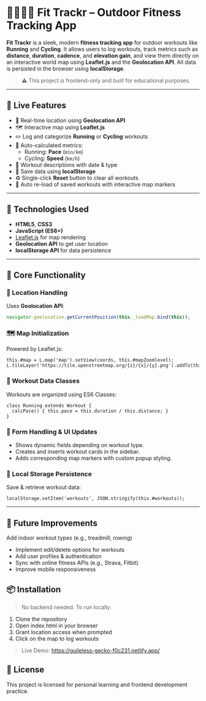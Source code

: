 # 🏃‍♂️🚴‍♀️ Fit Trackr – Outdoor Fitness Tracking App

**Fit Trackr** is a sleek, modern **fitness tracking app** for outdoor workouts like **Running** and **Cycling**. It allows users to log workouts, track metrics such as **distance**, **duration**, **cadence**, and **elevation gain**, and view them directly on an interactive world map using **Leaflet.js** and the **Geolocation API**. All data is persisted in the browser using **localStorage**.

> ⚠️ This project is frontend-only and built for educational purposes.

---

## 🚀 Live Features

- 📍 Real-time location using **Geolocation API**
- 🗺️ Interactive map using **Leaflet.js**
- ✏️ Log and categorize **Running** or **Cycling** workouts
- 🧮 Auto-calculated metrics:
  - Running: **Pace** (`min/km`)
  - Cycling: **Speed** (`km/h`)
- 📝 Workout descriptions with date & type
- 💾 Save data using **localStorage**
- ♻️ Single-click **Reset** button to clear all workouts
- 🔄 Auto re-load of saved workouts with interactive map markers

---

## 🧰 Technologies Used

- **HTML5**, **CSS3**
- **JavaScript (ES6+)**
- [Leaflet.js](https://leafletjs.com/) for map rendering
- **Geolocation API** to get user location
- **localStorage API** for data persistence

---

## 🧠 Core Functionality

### 📍 Location Handling

Uses **Geolocation API**:
```javascript
navigator.geolocation.getCurrentPosition(this._loadMap.bind(this));
```

### 🗺️ Map Initialization
Powered by Leaflet.js:
```
this.#map = L.map('map').setView(coords, this.#mapZoomlevel);
L.tileLayer('https://tile.openstreetmap.org/{z}/{x}/{y}.png').addTo(this.#map);
```

### 🏃 Workout Data Classes
Workouts are organized using ES6 Classes:

```
class Running extends Workout {
  calcPace() { this.pace = this.duration / this.distance; }
}
```

### 📝 Form Handling & UI Updates
- Shows dynamic fields depending on workout type.
- Creates and inserts workout cards in the sidebar.
-  Adds corresponding map markers with custom popup styling.

### 💾 Local Storage Persistence
Save & retrieve workout data:

```
localStorage.setItem('workouts', JSON.stringify(this.#workouts));
```

---
## 🔄 Future Improvements

Add indoor workout types (e.g., treadmill, rowing)
- Implement edit/delete options for workouts
- Add user profiles & authentication
- Sync with online fitness APIs (e.g., Strava, Fitbit)
- Improve mobile responsiveness

## 📦 Installation
> No backend needed. To run locally:
1. Clone the repository
2. Open index.html in your browser
3. Grant location access when prompted
4. Click on the map to log workouts

> Live Demo: https://guileless-gecko-f0c231.netlify.app/
## 📜 License
This project is licensed for personal learning and frontend development practice.
